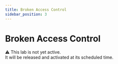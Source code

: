 ```yaml
---
title: Broken Access Control
sidebar_position: 3
---
```



# Broken Access Control

⚠️ This lab is not yet active.  
It will be released and activated at its scheduled time.  
